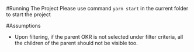 #Running The Project
Please use command `yarn start` in the current folder to start the project

#Assumptions
- Upon filtering, if the parent OKR is not selected under filter criteria, all the children of the parent should not be visible too.
